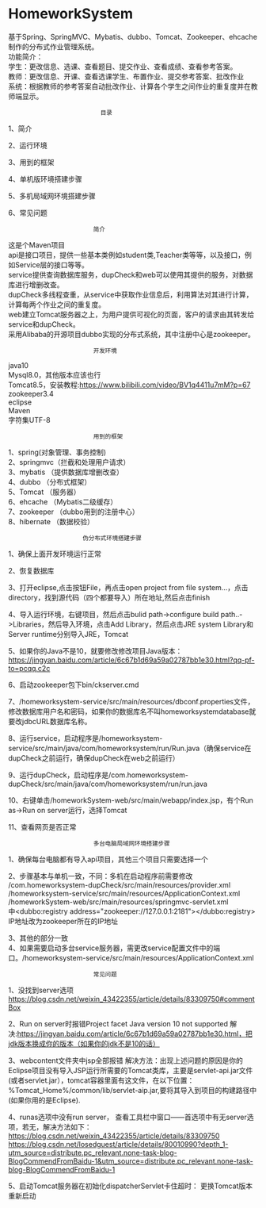 # HomeworkSystem
基于Spring、SpringMVC、Mybatis、dubbo、Tomcat、Zookeeper、ehcache制作的分布式作业管理系统。</br>
功能简介：</br>
学生：更改信息、选课、查看题目、提交作业、查看成绩、查看参考答案。</br>
教师：更改信息、开课、查看选课学生、布置作业、提交参考答案、批改作业</br>
系统：根据教师的参考答案自动批改作业、计算各个学生之间作业的重复度并在教师端显示。</br>




							  目录

1、简介

2、运行环境

3、用到的框架

4、单机版环境搭建步骤

5、多机局域网环境搭建步骤

6、常见问题







							简介


这是个Maven项目</br>
api是接口项目，提供一些基本类例如student类,Teacher类等等，以及接口，例如Service层的接口等等。</br>
service提供查询数据库服务，dupCheck和web可以使用其提供的服务，对数据库进行增删改查。</br>
dupCheck多线程查重，从service中获取作业信息后，利用算法对其进行计算，计算每两个作业之间的重复度。</br>
web建立Tomcat服务器之上，为用户提供可视化的页面，客户的请求由其转发给service和dupCheck。</br>
采用Alibaba的开源项目dubbo实现的分布式系统，其中注册中心是zookeeper。</br>

							开发环境

java10  </br>
Mysql8.0，其他版本应该也行  </br>
Tomcat8.5，安装教程:https://www.bilibili.com/video/BV1q4411u7mM?p=67  </br>
zookeeper3.4  </br>
eclipse  </br>
Maven  </br>
字符集UTF-8  </br>








							用到的框架


1、spring(对象管理、事务控制) </br>
2、springmvc（拦截和处理用户请求） </br>
3、mybatis （提供数据库增删改查） </br>
4、dubbo （分布式框架） </br>
5、Tomcat （服务器） </br>
6、ehcache （Mybatis二级缓存） </br>
7、zookeeper （dubbo用到的注册中心） </br>
8、hibernate （数据校验） </br>







						 伪分布式环境搭建步骤


1、确保上面开发环境运行正常 </br>

2、恢复数据库 </br>

3、打开eclipse,点击按钮File，再点击open project from file system...，点击directory，找到源代码（四个都要导入）所在地址,然后点击finish </br>

4、导入运行环境，右键项目，然后点击bulid path->configure build path..->Libraries，然后导入环境，点击Add Library，然后点击JRE system Library和Server runtime分别导入JRE，Tomcat </br>

5、如果你的Java不是10，就要修改修改项目Java版本：https://jingyan.baidu.com/article/6c67b1d69a59a02787bb1e30.html?qq-pf-to=pcqq.c2c </br>

6、启动zookeeper包下bin/ckserver.cmd </br>

7、/homeworksystem-service/src/main/resources/dbconf.properties文件，修改数据库用户名和密码，如果你的数据库名不叫homeworksystemdatabase就要改jdbcURL数据库名称。 </br>

8、运行service，启动程序是/homeworksystem-service/src/main/java/com/homeworksystem/run/Run.java（确保service在dupCheck之前运行，确保dupCheck在web之前运行） </br>

9、运行dupCheck，启动程序是/com.homeworksystem-dupCheck/src/main/java/com/homeworksystem/run/run.java </br>

10、右键单击/homeworkSystem-web/src/main/webapp/index.jsp，有个Run as->Run on server运行，选择Tomcat </br>

11、查看网页是否正常 </br>







							多台电脑局域网环境搭建步骤


1、确保每台电脑都有导入api项目，其他三个项目只需要选择一个 </br>

2、步骤基本与单机一致，不同：多机在启动程序前需要修改 </br>
	/com.homeworksystem-dupCheck/src/main/resources/provider.xml </br>
	/homeworksystem-service/src/main/resources/ApplicationContext.xml </br>
	/homeworkSystem-web/src/main/resources/springmvc-servlet.xml </br>
	中<dubbo:registry address="zookeeper://127.0.0.1:2181"></dubbo:registry>  IP地址改为zookeeper所在的IP地址 </br>

3、其他的部分一致 </br>
4、如果需要启动多台service服务器，需更改service配置文件中的端口。/homeworksystem-service/src/main/resources/ApplicationContext.xml </br>








							常见问题


1、没找到server选项
https://blog.csdn.net/weixin_43422355/article/details/83309750#commentBox

2、Run on server时报错Project facet Java version 10 not supported
解决:https://jingyan.baidu.com/article/6c67b1d69a59a02787bb1e30.html，把jdk版本换成你的版本（如果你的jdk不是10的话）

3、webcontent文件夹中jsp全部报错
解决方法：出现上述问题的原因是你的Eclipse项目没有导入JSP运行所需要的Tomcat类库，主要是servlet-api.jar文件(或者servlet.jar），tomcat容器里面有这文件，在以下位置：%Tomcat_Home%/common/lib/servlet-aip.jar,要将其导入到项目的构建路径中(如果你用的是Eclipse).
	
4、runas选项中没有run server，
查看工具栏中窗口——首选项中有无server选项，若无，解决方法如下：
	https://blog.csdn.net/weixin_43422355/article/details/83309750
	https://blog.csdn.net/losedguest/article/details/80010990?depth_1-utm_source=distribute.pc_relevant.none-task-blog-BlogCommendFromBaidu-1&utm_source=distribute.pc_relevant.none-task-blog-BlogCommendFromBaidu-1
	
5、启动Tomcat服务器在初始化dispatcherServlet卡住超时：
更换Tomcat版本重新启动

